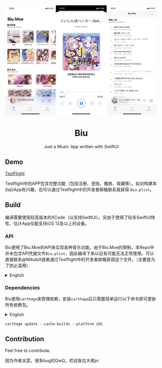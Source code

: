 
<p align="center">
  <img width="750" src="Screenshots/ScreenShot.png">
</p>

<h1 align="center">Biu</h1>

<p align="center">Just a Music App written with SwiftUI</p>

## Demo

[TestFlight](https://testflight.apple.com/join/6rzLbQiU)

Testflight中的APP包含完整功能（包括注册、登陆、播放、收藏等）。如对构建本(laji)App有兴趣，也可以通过Testflight中的开发者邮箱联系我获得 `Biu.plist`。

## Build 

编译需要使用较高版本的XCode（以支持SwiftUI）。另由于使用了较多SwiftUI特性，估计App仅能支持iOS 13及以上的设备。

### API

Biu使用了Biu.Moe的API来实现各种音乐功能。由于Biu.Moe的限制，本Repo中并未包含API凭据文件`Biu.plist`，因此编译下来以后有可能无法正常使用。可以直接联系@Mikubill或者通过Testflight中的开发者邮箱获得这个文件。（主要是为了防止滥用）

<details><summary>English</summary>
Biu uses the Biu.Moe Music API to play music and manage playlists. Due to the limitation of Biu.Moe, this repo does not include the API credential file `Biu.plist`. You may need to contact @XinNya or @Mikubill to get `Biu.plist` to build the application on your own.
</details>

### Dependencies

Biu使用`carthage`来管理依赖，安装`carthage`后只需要简单运行以下命令即可更新所有依赖包。

<details><summary>English</summary>
Biu uses carthage to manage dependencies. You can update dependencies by:
</details>

```
carthage update --cache-builds --platform iOS 
```

## Contribution

Feel free to contribute.

因为作者太菜，很多bug的QwQ。欢迎各位大佬pr

